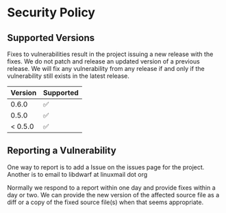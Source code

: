 # Security Policy

## Supported Versions

Fixes to vulnerabilities result in the project issuing
a new release with the fixes. We do not
patch and release an updated version of a previous
release. We will fix any vulnerability from any release
if and only if the vulnerability still exists in the latest
release.

| Version | Supported          |
| ------- | ------------------ |
| 0.6.0   | :white_check_mark: |
| 0.5.0   | :white_check_mark: |
| < 0.5.0 | :white_check_mark: |

## Reporting a Vulnerability

One way to report is to add a Issue on the issues page for
the project.
Another is to email to libdwarf at linuxmail dot org 

Normally we respond to a report within one day and provide
fixes within a day or two.  We can provide the new version
of the affected source file as a diff or a copy of the
fixed source file(s) when that seems appropriate.
